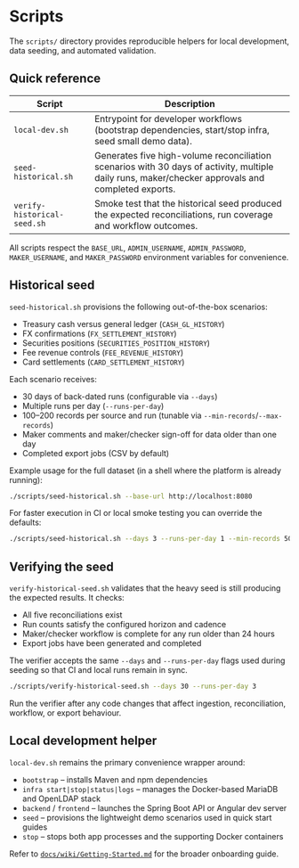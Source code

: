# Scripts

The `scripts/` directory provides reproducible helpers for local development, data seeding, and automated validation.

## Quick reference

| Script | Description |
| --- | --- |
| `local-dev.sh` | Entrypoint for developer workflows (bootstrap dependencies, start/stop infra, seed small demo data). |
| `seed-historical.sh` | Generates five high-volume reconciliation scenarios with 30 days of activity, multiple daily runs, maker/checker approvals and completed exports. |
| `verify-historical-seed.sh` | Smoke test that the historical seed produced the expected reconciliations, run coverage and workflow outcomes. |

All scripts respect the `BASE_URL`, `ADMIN_USERNAME`, `ADMIN_PASSWORD`, `MAKER_USERNAME`, and `MAKER_PASSWORD` environment variables for convenience.

## Historical seed

`seed-historical.sh` provisions the following out-of-the-box scenarios:

- Treasury cash versus general ledger (`CASH_GL_HISTORY`)
- FX confirmations (`FX_SETTLEMENT_HISTORY`)
- Securities positions (`SECURITIES_POSITION_HISTORY`)
- Fee revenue controls (`FEE_REVENUE_HISTORY`)
- Card settlements (`CARD_SETTLEMENT_HISTORY`)

Each scenario receives:

- 30 days of back-dated runs (configurable via `--days`)
- Multiple runs per day (`--runs-per-day`)
- 100–200 records per source and run (tunable via `--min-records`/`--max-records`)
- Maker comments and maker/checker sign-off for data older than one day
- Completed export jobs (CSV by default)

Example usage for the full dataset (in a shell where the platform is already running):

```bash
./scripts/seed-historical.sh --base-url http://localhost:8080
```

For faster execution in CI or local smoke testing you can override the defaults:

```bash
./scripts/seed-historical.sh --days 3 --runs-per-day 1 --min-records 50 --max-records 60 --report-format NONE --ci-mode
```

## Verifying the seed

`verify-historical-seed.sh` validates that the heavy seed is still producing the expected results. It checks:

- All five reconciliations exist
- Run counts satisfy the configured horizon and cadence
- Maker/checker workflow is complete for any run older than 24 hours
- Export jobs have been generated and completed

The verifier accepts the same `--days` and `--runs-per-day` flags used during seeding so that CI and local runs remain in sync.

```bash
./scripts/verify-historical-seed.sh --days 30 --runs-per-day 3
```

Run the verifier after any code changes that affect ingestion, reconciliation, workflow, or export behaviour.

## Local development helper

`local-dev.sh` remains the primary convenience wrapper around:

- `bootstrap` – installs Maven and npm dependencies
- `infra start|stop|status|logs` – manages the Docker-based MariaDB and OpenLDAP stack
- `backend` / `frontend` – launches the Spring Boot API or Angular dev server
- `seed` – provisions the lightweight demo scenarios used in quick start guides
- `stop` – stops both app processes and the supporting Docker containers

Refer to [`docs/wiki/Getting-Started.md`](../docs/wiki/Getting-Started.md) for the broader onboarding guide.
